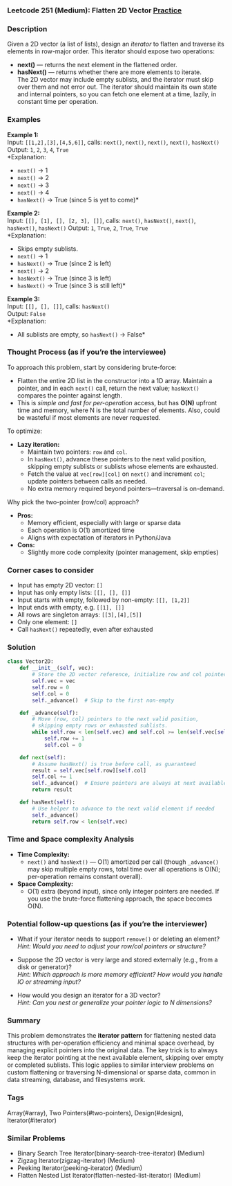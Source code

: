 ### Leetcode 251 (Medium): Flatten 2D Vector [Practice](https://leetcode.com/problems/flatten-2d-vector)

### Description  
Given a 2D vector (a list of lists), design an *iterator* to flatten and traverse its elements in row-major order. This iterator should expose two operations:  
- **next()** — returns the next element in the flattened order.
- **hasNext()** — returns whether there are more elements to iterate.  
The 2D vector may include empty sublists, and the iterator must skip over them and not error out. The iterator should maintain its own state and internal pointers, so you can fetch one element at a time, lazily, in constant time per operation.

### Examples  

**Example 1:**  
Input: `[[1,2],[3],[4,5,6]]`, calls: `next()`, `next()`, `next()`, `next()`, `hasNext()`  
Output: `1`, `2`, `3`, `4`, `True`  
*Explanation:  
- `next()` → 1  
- `next()` → 2  
- `next()` → 3  
- `next()` → 4  
- `hasNext()` → True (since 5 is yet to come)*

**Example 2:**  
Input: `[[], [1], [], [2, 3], []]`, calls: `next()`, `hasNext()`, `next()`, `hasNext()`, `hasNext()`
Output: `1`, `True`, `2`, `True`, `True`  
*Explanation:  
- Skips empty sublists.  
- `next()` → 1  
- `hasNext()` → True (since 2 is left)  
- `next()` → 2  
- `hasNext()` → True (since 3 is left)  
- `hasNext()` → True (since 3 is still left)*

**Example 3:**  
Input: `[[], [], []]`, calls: `hasNext()`  
Output: `False`  
*Explanation:  
- All sublists are empty, so `hasNext()` → False*

### Thought Process (as if you’re the interviewee)  
To approach this problem, start by considering brute-force:  
- Flatten the entire 2D list in the constructor into a 1D array. Maintain a pointer, and in each `next()` call, return the next value; `hasNext()` compares the pointer against length.  
- This is *simple and fast for per-operation* access, but has **O(N)** upfront time and memory, where N is the total number of elements. Also, could be wasteful if most elements are never requested.

To optimize:
- **Lazy iteration:**  
  - Maintain two pointers: `row` and `col`.  
  - In `hasNext()`, advance these pointers to the next valid position, skipping empty sublists or sublists whose elements are exhausted.  
  - Fetch the value at `vec[row][col]` on `next()` and increment `col`; update pointers between calls as needed.  
  - No extra memory required beyond pointers—traversal is on-demand.

Why pick the two-pointer (row/col) approach?  
- **Pros:**  
  - Memory efficient, especially with large or sparse data  
  - Each operation is O(1) amortized time  
  - Aligns with expectation of iterators in Python/Java  
- **Cons:**  
  - Slightly more code complexity (pointer management, skip empties)

### Corner cases to consider  
- Input has empty 2D vector: `[]`  
- Input has only empty lists: `[[], [], []]`  
- Input starts with empty, followed by non-empty: `[[], [1,2]]`  
- Input ends with empty, e.g. `[[1], []]`  
- All rows are singleton arrays: `[[3],[4],[5]]`  
- Only one element: `[]`  
- Call `hasNext()` repeatedly, even after exhausted

### Solution

```python
class Vector2D:
    def __init__(self, vec):
        # Store the 2D vector reference, initialize row and col pointers
        self.vec = vec
        self.row = 0
        self.col = 0
        self._advance()  # Skip to the first non-empty

    def _advance(self):
        # Move (row, col) pointers to the next valid position,
        # skipping empty rows or exhausted sublists.
        while self.row < len(self.vec) and self.col >= len(self.vec[self.row]):
            self.row += 1
            self.col = 0

    def next(self):
        # Assume hasNext() is true before call, as guaranteed
        result = self.vec[self.row][self.col]
        self.col += 1
        self._advance()  # Ensure pointers are always at next available
        return result

    def hasNext(self):
        # Use helper to advance to the next valid element if needed
        self._advance()
        return self.row < len(self.vec)
```

### Time and Space complexity Analysis  

- **Time Complexity:**  
  - `next()` and `hasNext()` — O(1) amortized per call (though `_advance()` may skip multiple empty rows, total time over all operations is O(N); per-operation remains constant overall).
- **Space Complexity:**  
  - O(1) extra (beyond input), since only integer pointers are needed. If you use the brute-force flattening approach, the space becomes O(N).

### Potential follow-up questions (as if you’re the interviewer)  

- What if your iterator needs to support `remove()` or deleting an element?  
  *Hint: Would you need to adjust your row/col pointers or structure?*

- Suppose the 2D vector is very large and stored externally (e.g., from a disk or generator)?  
  *Hint: Which approach is more memory efficient? How would you handle IO or streaming input?*

- How would you design an iterator for a 3D vector?  
  *Hint: Can you nest or generalize your pointer logic to N dimensions?*

### Summary
This problem demonstrates the **iterator pattern** for flattening nested data structures with per-operation efficiency and minimal space overhead, by managing explicit pointers into the original data. The key trick is to always keep the iterator pointing at the next available element, skipping over empty or completed sublists. This logic applies to similar interview problems on custom flattening or traversing N-dimensional or sparse data, common in data streaming, database, and filesystems work.

### Tags
Array(#array), Two Pointers(#two-pointers), Design(#design), Iterator(#iterator)

### Similar Problems
- Binary Search Tree Iterator(binary-search-tree-iterator) (Medium)
- Zigzag Iterator(zigzag-iterator) (Medium)
- Peeking Iterator(peeking-iterator) (Medium)
- Flatten Nested List Iterator(flatten-nested-list-iterator) (Medium)